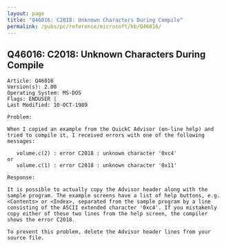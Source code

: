 ```yaml
---
layout: page
title: "Q46016: C2018: Unknown Characters During Compile"
permalink: /pubs/pc/reference/microsoft/kb/Q46016/
---
```


## Q46016: C2018: Unknown Characters During Compile

	Article: Q46016
	Version(s): 2.00
	Operating System: MS-DOS
	Flags: ENDUSER |
	Last Modified: 10-OCT-1989
	
	Problem:
	
	When I copied an example from the QuickC Advisor (on-line help) and
	tried to compile it, I received errors with one of the following
	messages:
	
	   volume.c(2) : error C2018 : unknown character '0xc4'
	or
	   volume.c(1) : error C2018 : unknown character '0x11'
	
	Response:
	
	It is possible to actually copy the Advisor header along with the
	sample program. The example screens have a list of help buttons, e.g.
	<Contents> or <Index>, separated from the sample program by a line
	consisting of the ASCII extended character '0xc4'. If you mistakenly
	copy either of these two lines from the help screen, the compiler
	shows the error C2018.
	
	To prevent this problem, delete the Advisor header lines from your
	source file.
